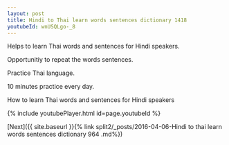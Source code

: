 ```yaml
---
layout: post
title: Hindi to Thai learn words sentences dictionary 1418 
youtubeId: wnUSQLgo-_8
---
```

 
 
Helps to learn Thai words and sentences for Hindi speakers.

Opportunitiy to repeat the words sentences. 

Practice Thai language. 
 
10 minutes practice every day. 
 
How to learn Thai words and sentences for Hindi speakers 
 
{% include youtubePlayer.html id=page.youtubeId %}
 
 
[Next]({{ site.baseurl }}{% link  split2/_posts/2016-04-06-Hindi to thai learn words sentences dictionary 964 .md%})
 
